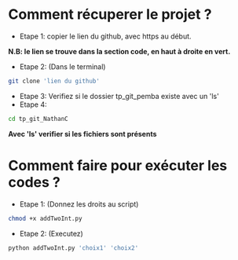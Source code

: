 # Comment récuperer le projet ?
- Etape 1: copier le lien du github, avec https au début.

**N.B: le lien se trouve dans la section code, en haut à droite en vert.**
- Etape 2: (Dans le terminal)
```sh
git clone 'lien du github'
```
- Etape 3: Verifiez si le dossier tp_git_pemba existe avec un 'ls'
- Etape 4:
```sh
cd tp_git_NathanC
```
**Avec 'ls' verifier si les fichiers sont présents**

# Comment faire pour exécuter les codes ?
- Etape 1: (Donnez les droits au script)
```sh
chmod +x addTwoInt.py
```
- Etape 2: (Executez)
```sh
python addTwoInt.py 'choix1' 'choix2'
```
